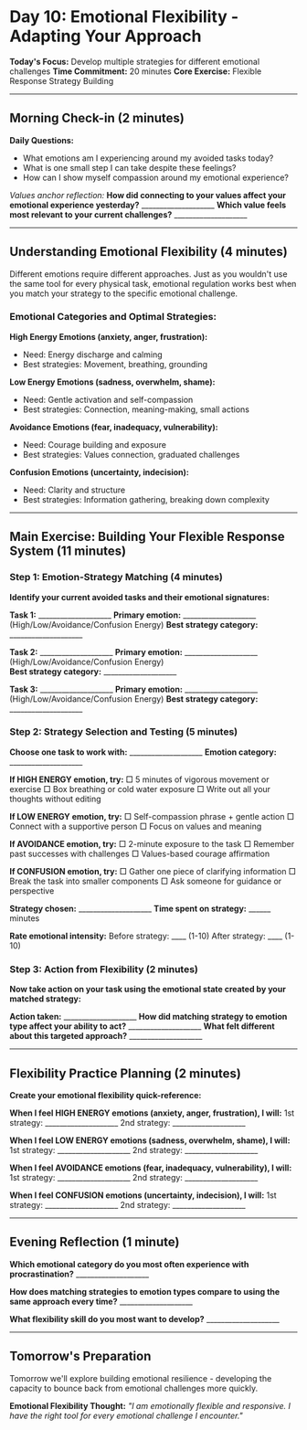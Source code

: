 # Day 10: Emotional Flexibility - Adapting Your Approach

**Today's Focus:** Develop multiple strategies for different emotional challenges
**Time Commitment:** 20 minutes
**Core Exercise:** Flexible Response Strategy Building

---

## Morning Check-in (2 minutes)

**Daily Questions:**
- What emotions am I experiencing around my avoided tasks today?
- What is one small step I can take despite these feelings?
- How can I show myself compassion around my emotional experience?

*Values anchor reflection:*
**How did connecting to your values affect your emotional experience yesterday?** ____________________
**Which value feels most relevant to your current challenges?** ____________________

---

## Understanding Emotional Flexibility (4 minutes)

Different emotions require different approaches. Just as you wouldn't use the same tool for every physical task, emotional regulation works best when you match your strategy to the specific emotional challenge.

### Emotional Categories and Optimal Strategies:

**High Energy Emotions (anxiety, anger, frustration):**
- Need: Energy discharge and calming
- Best strategies: Movement, breathing, grounding

**Low Energy Emotions (sadness, overwhelm, shame):**
- Need: Gentle activation and self-compassion
- Best strategies: Connection, meaning-making, small actions

**Avoidance Emotions (fear, inadequacy, vulnerability):**
- Need: Courage building and exposure
- Best strategies: Values connection, graduated challenges

**Confusion Emotions (uncertainty, indecision):**
- Need: Clarity and structure
- Best strategies: Information gathering, breaking down complexity

---

## Main Exercise: Building Your Flexible Response System (11 minutes)

### Step 1: Emotion-Strategy Matching (4 minutes)

**Identify your current avoided tasks and their emotional signatures:**

**Task 1:** ____________________
**Primary emotion:** ____________________ (High/Low/Avoidance/Confusion Energy)
**Best strategy category:** ____________________

**Task 2:** ____________________
**Primary emotion:** ____________________ (High/Low/Avoidance/Confusion Energy)  
**Best strategy category:** ____________________

**Task 3:** ____________________
**Primary emotion:** ____________________ (High/Low/Avoidance/Confusion Energy)
**Best strategy category:** ____________________

### Step 2: Strategy Selection and Testing (5 minutes)

**Choose one task to work with:** ____________________
**Emotion category:** ____________________

**If HIGH ENERGY emotion, try:**
□ 5 minutes of vigorous movement or exercise
□ Box breathing or cold water exposure
□ Write out all your thoughts without editing

**If LOW ENERGY emotion, try:**
□ Self-compassion phrase + gentle action
□ Connect with a supportive person
□ Focus on values and meaning

**If AVOIDANCE emotion, try:**
□ 2-minute exposure to the task
□ Remember past successes with challenges
□ Values-based courage affirmation

**If CONFUSION emotion, try:**
□ Gather one piece of clarifying information
□ Break the task into smaller components
□ Ask someone for guidance or perspective

**Strategy chosen:** ____________________
**Time spent on strategy:** ______ minutes

**Rate emotional intensity:**
Before strategy: ____ (1-10)
After strategy: ____ (1-10)

### Step 3: Action from Flexibility (2 minutes)

**Now take action on your task using the emotional state created by your matched strategy:**

**Action taken:** ____________________
**How did matching strategy to emotion type affect your ability to act?** ____________________
**What felt different about this targeted approach?** ____________________

---

## Flexibility Practice Planning (2 minutes)

**Create your emotional flexibility quick-reference:**

**When I feel HIGH ENERGY emotions (anxiety, anger, frustration), I will:**
1st strategy: ____________________
2nd strategy: ____________________

**When I feel LOW ENERGY emotions (sadness, overwhelm, shame), I will:**
1st strategy: ____________________
2nd strategy: ____________________

**When I feel AVOIDANCE emotions (fear, inadequacy, vulnerability), I will:**
1st strategy: ____________________
2nd strategy: ____________________

**When I feel CONFUSION emotions (uncertainty, indecision), I will:**
1st strategy: ____________________
2nd strategy: ____________________

---

## Evening Reflection (1 minute)

**Which emotional category do you most often experience with procrastination?** ____________________

**How does matching strategies to emotion types compare to using the same approach every time?** ____________________

**What flexibility skill do you most want to develop?** ____________________

---

## Tomorrow's Preparation
Tomorrow we'll explore building emotional resilience - developing the capacity to bounce back from emotional challenges more quickly.

**Emotional Flexibility Thought:**
*"I am emotionally flexible and responsive. I have the right tool for every emotional challenge I encounter."*